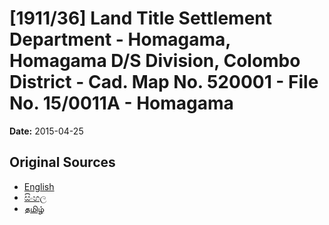 # [1911/36] Land Title Settlement Department - Homagama, Homagama D/S Division, Colombo District - Cad. Map No. 520001 - File No. 15/0011A - Homagama

**Date:** 2015-04-25

## Original Sources

- [English](https://documents.gov.lk/view/extra-gazettes/2015/4/1911-36_E.pdf)
- [සිංහල](https://documents.gov.lk/view/extra-gazettes/2015/4/1911-36_S.pdf)
- [தமிழ்](https://documents.gov.lk/view/extra-gazettes/2015/4/1911-36_T.pdf)
